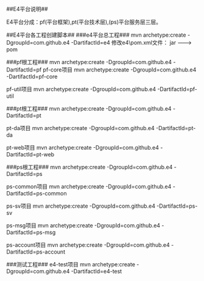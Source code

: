 ##E4平台说明##

E4平台分成：pf(平台框架),pt(平台技术层),(ps)平台服务层三层。

##E4平台各工程创建脚本##
###e4平台总工程###
mvn archetype:create -DgroupId=com.github.e4 -DartifactId=e4
修改e4\pom.xml文件：
<packaging>jar</packaging>
--->
<packaging>pom</packaging>

###pf根工程###
mvn archetype:create -DgroupId=com.github.e4 -DartifactId=pf
pf-core项目
mvn archetype:create -DgroupId=com.github.e4 -DartifactId=pf-core

pf-util项目
mvn archetype:create -DgroupId=com.github.e4 -DartifactId=pf-util

###pt根工程###
mvn archetype:create -DgroupId=com.github.e4 -DartifactId=pt

pt-da项目
mvn archetype:create -DgroupId=com.github.e4 -DartifactId=pt-da

pt-web项目
mvn archetype:create -DgroupId=com.github.e4 -DartifactId=pt-web

###ps根工程###
mvn archetype:create -DgroupId=com.github.e4 -DartifactId=ps

ps-common项目
mvn archetype:create -DgroupId=com.github.e4 -DartifactId=ps-common

ps-sv项目
mvn archetype:create -DgroupId=com.github.e4 -DartifactId=ps-sv

ps-msg项目
mvn archetype:create -DgroupId=com.github.e4 -DartifactId=ps-msg

ps-account项目
mvn archetype:create -DgroupId=com.github.e4 -DartifactId=ps-account


###测试工程###
e4-test项目
mvn archetype:create -DgroupId=com.github.e4 -DartifactId=e4-test